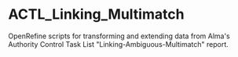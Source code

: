 # ACTL_Linking_Multimatch
OpenRefine scripts for transforming and extending data from Alma's Authority Control Task List "Linking-Ambiguous-Multimatch" report.
